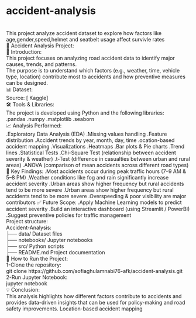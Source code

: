 # accident-analysis
<br>
This project analyze accident dataset to explore how factors like age,gender,speed,helmet and seatbelt usage affect survivle rates
<br>
🚦 Accident Analysis Project:
<br>
📌 Introduction:
<br>
This project focuses on analyzing road accident data to identify major causes, trends, and patterns.
<br>
The purpose is to understand which factors (e.g., weather, time, vehicle type, location) contribute most to accidents and how preventive measures can be designed.
<br>
📊 Dataset:
<br>
Source: [ Kaggle]
<br>
🛠 Tools & Libraries:
<br>
The project is developed using Python and the following libraries:
<br>
.pandas
.numpy
.matplotlib
.seaborn
<br>
📈 Analysis Performed:
<br>
.Exploratory Data Analysis (EDA)
.Missing values handling
.Feature distribution
.Accident trends by year, month, day, time
.ocation-based accident mapping
.Visualizations
.Heatmaps
.Bar plots & Pie charts
.Trend lines
.Statistical Tests
.Chi-Square Test (relationship between accident severity & weather)
.t-Test (difference in casualties between urban and rural areas)
.ANOVA (comparison of mean accidents across different road types)
<br>
🔑 Key Findings:
.Most accidents occur during peak traffic hours (7–9 AM & 5–8 PM)
.Weather conditions like fog and rain significantly increase accident severity
.Urban areas show higher frequency but rural accidents tend to be more severe
.Urban areas show higher frequency but rural accidents tend to be more severe
.Overspeeding & poor visibility are major contributors
✅ Future Scope:
.Apply Machine Learning models to predict accident severity
.Build an interactive dashboard (using Streamlit / PowerBI)
.Suggest preventive policies for traffic management
<br>
Project structure:
<br>
Accident-Analysis:
<br>
├── data/                 Dataset files
<br>
├── notebooks/           Jupyter notebooks
<br>
├── src/                  Python scripts
<br>
├── README.md             Project documentation
<br>
🚀 How to Run the Project:
<br>
1-Clone the repository:
<br>
git clone https://github.com/sofiaghulamnabi76-afk/accident-analysis.git
<br>
2-Run Jupyter Notebook:
<br>
jupyter notebook
<br>
💡 Conclusion:
<br>
This analysis highlights how different factors contribute to accidents and provides data-driven insights that can be used for policy-making and road safety improvements.
Location-based accident mapping

